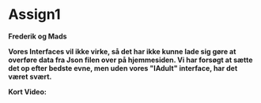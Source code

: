 # Assign1
<b> Frederik og Mads <b>

 Vores Interfaces vil ikke virke, så det har ikke kunne lade sig gøre at overføre data fra Json filen over på hjemmesiden. 
 Vi har forsøgt at sætte det op efter bedste evne, men uden vores "IAdult" interface, har det været svært. 
 
Kort Video:
